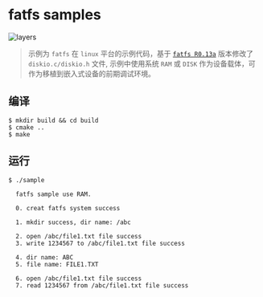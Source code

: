 # fatfs samples

![layers](http://www.elm-chan.org/fsw/ff/res/layers.png)

> 示例为 `fatfs` 在 `linux` 平台的示例代码，基于 [`fatfs R0.13a`](http://www.elm-chan.org/fsw/ff/00index_e.html) 版本修改了 `diskio.c/diskio.h` 文件, 示例中使用系统 `RAM` 或 `DISK` 作为设备载体，可作为移植到嵌入式设备的前期调试环境。

## 编译

```t
$ mkdir build && cd build
$ cmake ..
$ make
```

## 运行

```t
$ ./sample

  fatfs sample use RAM.

  0. creat fatfs system success

  1. mkdir success, dir name: /abc

  2. open /abc/file1.txt file success
  3. write 1234567 to /abc/file1.txt file success

  4. dir name: ABC
  5. file name: FILE1.TXT

  6. open /abc/file1.txt file success
  7. read 1234567 from /abc/file1.txt file success
```